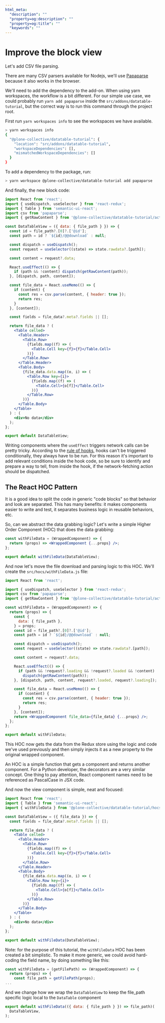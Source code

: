 ```yaml
---
html_meta:
  "description": ""
  "property=og:description": ""
  "property=og:title": ""
  "keywords": ""
---
```


# Improve the block view

Let's add CSV file parsing.

There are many CSV parsers available for Nodejs, we'll use [Papaparse] because
it also works in the browser.

We'll need to add the dependency to the add-on. When using yarn workspaces, the
workflow is a bit different. For our simple use case, we could probably run
`yarn add papaparse` inside the `src/addons/datatable-tutorial`, but
the correct way is to run this command through the project root.

First run `yarn workspaces info` to see the workspaces we have available.

```sh
> yarn workspaces info
{
  "@plone-collective/datatable-tutorial": {
    "location": "src/addons/datatable-tutorial",
    "workspaceDependencies": [],
    "mismatchedWorkspaceDependencies": []
  }
}
```

To add a dependency to the package, run:

```sh
> yarn workspace @plone-collective/datatable-tutorial add papaparse
```

And finally, the new block code:

```jsx
import React from 'react';
import { useDispatch, useSelector } from 'react-redux';
import { Table } from 'semantic-ui-react';
import csv from 'papaparse';
import { getRawContent } from '@plone-collective/datatable-tutorial/actions';

const DataTableView = ({ data: { file_path } }) => {
  const id = file_path?.[0]?.['@id'];
  const path = id ? `${id}/@@download` : null;

  const dispatch = useDispatch();
  const request = useSelector((state) => state.rawdata?.[path]);

  const content = request?.data;

  React.useEffect(() => {
    if (path && !content) dispatch(getRawContent(path));
  }, [dispatch, path, content]);

  const file_data = React.useMemo(() => {
    if (content) {
      const res = csv.parse(content, { header: true });
      return res;
    }
  }, [content]);

  const fields = file_data?.meta?.fields || [];

  return file_data ? (
    <Table celled>
      <Table.Header>
        <Table.Row>
          {fields.map((f) => (
            <Table.Cell key={f}>{f}</Table.Cell>
          ))}
        </Table.Row>
      </Table.Header>
      <Table.Body>
        {file_data.data.map((o, i) => (
          <Table.Row key={i}>
            {fields.map((f) => (
              <Table.Cell>{o[f]}</Table.Cell>
            ))}
          </Table.Row>
        ))}
      </Table.Body>
    </Table>
  ) : (
    <div>No data</div>
  );
};

export default DataTableView;
```

Writing components where the `useEffect` triggers network calls can be pretty
tricky. According to the [rule of hooks], hooks can't be triggered
conditionally, they always have to be run. For this reason it's important to
add relevant conditions inside the hook code, so be sure to identify and
prepare a way to tell, from inside the hook, if the network-fetching action
should be dispatched.

## The React HOC Pattern

It is a good idea to split the code in generic "code blocks" so that behavior
and look are separated. This has many benefits: it makes components easier to
write and test, it separates business logic in reusable behaviors, etc.

So, can we abstract the data grabbing logic? Let's write a simple Higher Order
Component (HOC) that does the data grabbing:

```jsx
const withFileData = (WrappedComponent) => {
  return (props) => <WrappedComponent {...props} />;
};

export default withFileData(DataTableView);
```

And now let's move the file download and parsing logic to this HOC.
We'll create the `src/hocs/withFileData.js` file:

```jsx
import React from 'react';

import { useDispatch, useSelector } from 'react-redux';
import csv from 'papaparse';
import { getRawContent } from '@plone-collective/datatable-tutorial/actions';

const withFileData = (WrappedComponent) => {
  return (props) => {
    const {
      data: { file_path },
    } = props;
    const id = file_path?.[0]?.['@id'];
    const path = id ? `${id}/@@download` : null;

    const dispatch = useDispatch();
    const request = useSelector((state) => state.rawdata?.[path]);

    const content = request?.data;

    React.useEffect(() => {
      if (path && !request?.loading && !request?.loaded && !content)
        dispatch(getRawContent(path));
    }, [dispatch, path, content, request?.loaded, request?.loading]);

    const file_data = React.useMemo(() => {
      if (content) {
        const res = csv.parse(content, { header: true });
        return res;
      }
    }, [content]);
    return <WrappedComponent file_data={file_data} {...props} />;
  };
};

export default withFileData;
```

This HOC now gets the data from the Redux store using the logic and code we've
used previously and then simply injects it as a new property to the original
wrapped component.

An HOC is a simple function that gets a component and returns another
component.  For a Python developer, the decorators are a very similar concept.
One thing to pay attention, React component names need to be referenced as
PascalCase in JSX code.

And now the view component is simple, neat and focused:

```jsx
import React from 'react';
import { Table } from 'semantic-ui-react';
import { withFileData } from '@plone-collective/datatable-tutorial/hocs';

const DataTableView = ({ file_data }) => {
  const fields = file_data?.meta?.fields || [];

  return file_data ? (
    <Table celled>
      <Table.Header>
        <Table.Row>
          {fields.map((f) => (
            <Table.Cell key={f}>{f}</Table.Cell>
          ))}
        </Table.Row>
      </Table.Header>
      <Table.Body>
        {file_data.data.map((o, i) => (
          <Table.Row key={i}>
            {fields.map((f) => (
              <Table.Cell>{o[f]}</Table.Cell>
            ))}
          </Table.Row>
        ))}
      </Table.Body>
    </Table>
  ) : (
    <div>No data</div>
  );
};

export default withFileData(DataTableView);
```

Note: for the purpose of this tutorial, the `withFileData` HOC has been
created a bit simplistic. To make it more generic, we could avoid hard-coding
the field name, by doing something like this:

```jsx
const withFileData = (getFilePath) => (WrappedComponent) => {
  return (props) => {
    const file_path = getFilePath(props);
...
```

And we change how we wrap the `DataTableView` to keep the file_path specific
logic local to the `DataTable` component

```jsx
export default withFileData(({ data: { file_path } }) => file_path)(
  DataTableView,
);
```

[papaparse]: https://www.npmjs.com/package/papaparse
[rule of hooks]: https://reactjs.org/docs/hooks-rules.html
